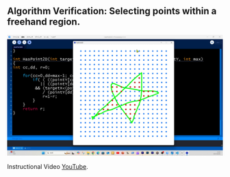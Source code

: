 ## Algorithm Verification: Selecting points within a freehand region. 

<p align="center">
  <img src="res/image.png"/>
</p>

Instructional Video [YouTube](https://youtu.be/3xEZPjXaCVQ).